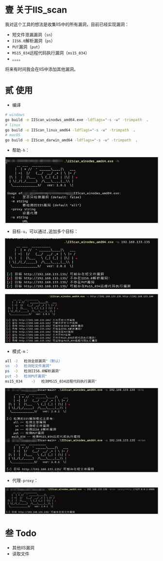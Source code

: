 # 壹 关于IIS_scan

我对这个工具的想法是收集IIS中的所有漏洞，目前已经实现漏洞：

- 短文件泄漏漏洞（`sn`）
- `IIS6.0`解析漏洞（`ps`）
- `PUT`漏洞（`put`）
- `MS15_034`远程代码执行漏洞（`ms15_034`）
- 。。。。

将来有时间我会在IIS中添加其他漏洞。

# 贰 使用

- 编译

```bash
# windows
go build -o IIScan_winodws_amd64.exe -ldflags="-s -w" -trimpath  .
# linux
go build -o IIScan_linux_amd64 -ldflags="-s -w" -trimpath  .
# macOS
go build -o IIScan_darwin_amd64 -ldflags="-s -w" -trimpath  .
```

- 帮助`-h`：

![image-20230724223950200](image\image-20230724223950200.png)

- 目标`-u`，可以通过`,`追加多个目标：

![image-20230724225149563](image\image-20230724225149563.png)

![image-20230724224843234](image\image-20230724224843234.png)

- 模式`-m`：

```bash
all	-》	检测全部漏洞"（默认）
sn	-》	检测短文件漏洞"
ps	-》	检测IIS6.0解析漏洞"
put	-》	检测PUT漏洞"
ms15_034	-》	检测MS15_034远程代码执行漏洞"
```

![image-20230724225318428](image\image-20230724225318428.png)

- 代理`-proxy`：

![image-20230724225527245](image\image-20230724225527245.png)

# 叁 Todo

- 其他IIS漏洞
- 读取文件

